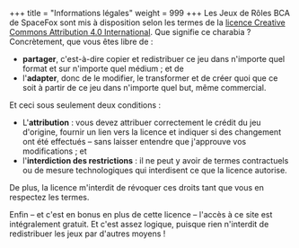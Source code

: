 +++
title = "Informations légales"
weight = 999
+++
<span xmlns:dct="http://purl.org/dc/terms/" property="dct:title">Les Jeux de Rôles BCA</span> de <span xmlns:cc="http://creativecommons.org/ns#" property="cc:attributionName">SpaceFox</span> sont mis à disposition selon les termes de la <a rel="license" href="http://creativecommons.org/licenses/by/4.0/">licence Creative Commons Attribution 4.0 International</a>. Que signifie ce charabia ? Concrètement, que vous êtes libre de :

- **partager**, c'est-à-dire copier et redistribuer ce jeu dans n'importe quel format et sur n'importe quel médium ; et de
- l'**adapter**, donc de le modifier, le transformer et de créer quoi que ce soit à partir de ce jeu dans n'importe quel but, même commercial.

Et ceci sous seulement deux conditions :

- L'**attribution** : vous devez attribuer correctement le crédit du jeu d'origine, fournir un lien vers la licence et indiquer si des changement ont été effectués – sans laisser entendre que j'approuve vos modifications ; et 
- l'**interdiction des restrictions** : il ne peut y avoir de termes contractuels ou de mesure technologiques qui interdisent ce que la licence autorise.

De plus, la licence m'interdit de révoquer ces droits tant que vous en respectez les termes.

Enfin – et c'est en bonus en plus de cette licence – l'accès à ce site est intégralement gratuit. Et c'est assez logique, puisque rien n'interdit de redistribuer les jeux par d'autres moyens !
